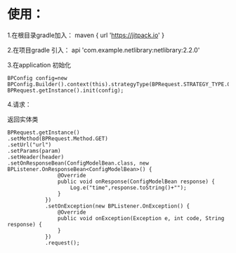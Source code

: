 # 使用：

1.在根目录gradle加入： maven { url 'https://jitpack.io' }


2.在项目gradle 引入： api 'com.example.netlibrary:netlibrary:2.2.0'

3.在application 初始化


    BPConfig config=new BPConfig.Builder().context(this).strategyType(BPRequest.STRATEGY_TYPE.OKHTTP).build();  
    BPRequest.getInstance().init(config);

4.请求：

返回实体类

    BPRequest.getInstance()  
    .setMethod(BPRequest.Method.GET)  
    .setUrl("url")  
    .setParams(param)  
    .setHeader(header)  
    .setOnResponseBean(ConfigModelBean.class, new BPListener.OnResponseBean<ConfigModelBean>() {  
                    @Override  
                    public void onResponse(ConfigModelBean response) {  
                        Log.e("time",response.toString()+"");  
                    }  
                })  
                .setOnException(new BPListener.OnException() {  
                    @Override  
                    public void onException(Exception e, int code, String response) {  
                    }  
                })  
                .request();



   

   
